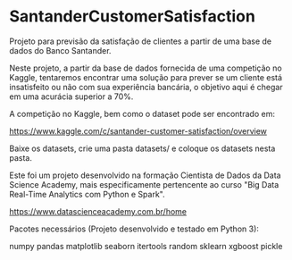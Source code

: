 # SantanderCustomerSatisfaction
Projeto para previsão da satisfação de clientes a partir de uma base de dados do Banco Santander.

Neste projeto, a partir da base de dados fornecida de uma competição no Kaggle, tentaremos encontrar uma solução para prever se um cliente está insatisfeito ou não com sua experiência bancária, o objetivo aqui é chegar em uma acurácia superior a 70%.

A competição no Kaggle, bem como o dataset pode ser encontrado em:

https://www.kaggle.com/c/santander-customer-satisfaction/overview

Baixe os datasets, crie uma pasta datasets/ e coloque os datasets nesta pasta.

Este foi um projeto desenvolvido na formação Cientista de Dados da Data Science Academy, mais especificamente pertencente ao curso "Big Data Real-Time Analytics com Python e Spark".

https://www.datascienceacademy.com.br/home

Pacotes necessários (Projeto desenvolvido e testado em Python 3):

numpy
pandas
matplotlib
seaborn
itertools
random
sklearn
xgboost
pickle